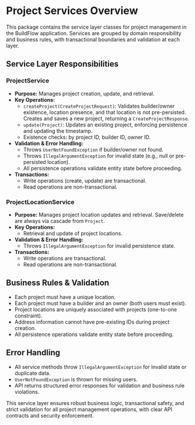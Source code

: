 # Project Services Overview

This package contains the service layer classes for project management in the BuildFlow application. Services are grouped by domain responsibility and business rules, with transactional boundaries and validation at each layer.

## Service Layer Responsibilities

### ProjectService
- **Purpose:** Manages project creation, update, and retrieval.
- **Key Operations:**
    - `createProject(CreateProjectRequest)`: Validates builder/owner existence, location presence, and that location is not pre-persisted. Creates and saves a new project, returning a `CreateProjectResponse`.
    - `update(Project)`: Updates an existing project, enforcing persistence and updating the timestamp.
    - Existence checks: by project ID, builder ID, owner ID.
- **Validation & Error Handling:**
    - Throws `UserNotFoundException` if builder/owner not found.
    - Throws `IllegalArgumentException` for invalid state (e.g., null or pre-persisted location).
    - All persistence operations validate entity state before proceeding.
- **Transactions:**
    - Write operations (create, update) are transactional.
    - Read operations are non-transactional.

### ProjectLocationService
- **Purpose:** Manages project location updates and retrieval. Save/delete are always via cascade from `Project`.
- **Key Operations:**
    - Retrieval and update of project locations.
- **Validation & Error Handling:**
    - Throws `IllegalArgumentException` for invalid persistence state.
- **Transactions:**
    - Write operations are transactional.
    - Read operations are non-transactional.

## Business Rules & Validation
- Each project must have a unique location.
- Each project must have a builder and an owner (both users must exist).
- Project locations are uniquely associated with projects (one-to-one constraint).
- Address information cannot have pre-existing IDs during project creation.
- All persistence operations validate entity state before proceeding.

## Error Handling
- All service methods throw `IllegalArgumentException` for invalid state or duplicate data.
- `UserNotFoundException` is thrown for missing users.
- API returns structured error responses for validation and business rule violations.

This service layer ensures robust business logic, transactional safety, and strict validation for all project management operations, with clear API contracts and security enforcement.
